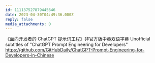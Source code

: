 ```yaml
---
id: 111137527879445646
date: 2023-04-30T04:49:36.000Z
reply: false
media_attachments: 0
---
```


《面向开发者的 ChatGPT 提示词工程》非官方版中英双语字幕 Unofficial subtitles of "ChatGPT Prompt Engineering for Developers" https://github.com/GitHubDaily/ChatGPT-Prompt-Engineering-for-Developers-in-Chinese

